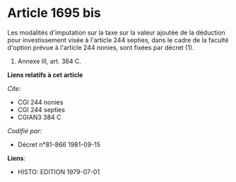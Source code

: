 # Article 1695 bis

Les modalités d'imputation sur la taxe sur la valeur ajoutée de la déduction pour investissement visée à l'article 244
septies, dans le cadre de la faculté d'option prévue à l'article 244 nonies, sont fixées par décret (1).

1)  Annexe III, art. 384 C.

**Liens relatifs à cet article**

_Cite_:

  - CGI 244 nonies
  - CGI 244 septies
  - CGIAN3 384 C

_Codifié par_:

  - Décret n°81-866 1981-09-15

**Liens**:

  - HISTO: EDITION 1979-07-01
